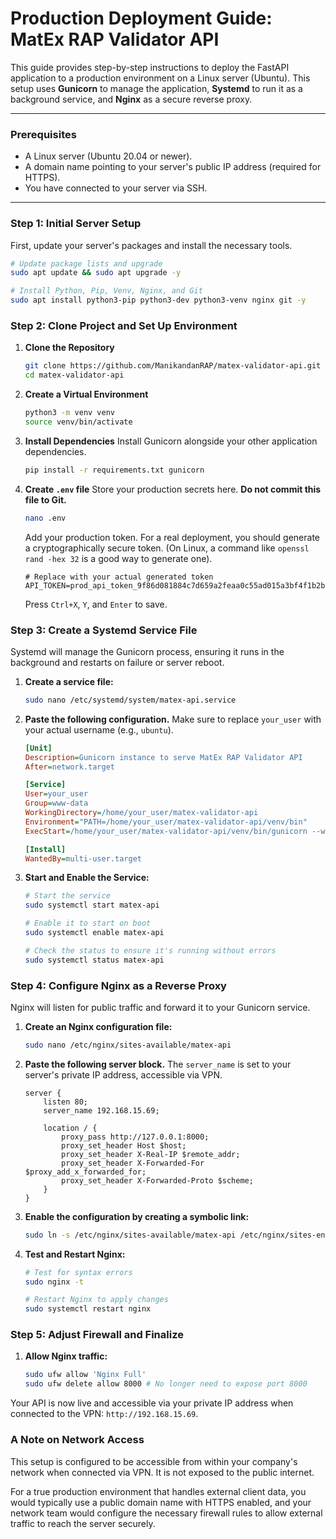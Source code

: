 # Production Deployment Guide: MatEx RAP Validator API

This guide provides step-by-step instructions to deploy the FastAPI application to a production environment on a Linux server (Ubuntu). This setup uses **Gunicorn** to manage the application, **Systemd** to run it as a background service, and **Nginx** as a secure reverse proxy.

---

### **Prerequisites**

- A Linux server (Ubuntu 20.04 or newer).
- A domain name pointing to your server's public IP address (required for HTTPS).
- You have connected to your server via SSH.

--- 

### **Step 1: Initial Server Setup**

First, update your server's packages and install the necessary tools.

```bash
# Update package lists and upgrade
sudo apt update && sudo apt upgrade -y

# Install Python, Pip, Venv, Nginx, and Git
sudo apt install python3-pip python3-dev python3-venv nginx git -y
```

### **Step 2: Clone Project and Set Up Environment**

1.  **Clone the Repository**
    ```bash
    git clone https://github.com/ManikandanRAP/matex-validator-api.git
    cd matex-validator-api
    ```

2.  **Create a Virtual Environment**
    ```bash
    python3 -m venv venv
    source venv/bin/activate
    ```

3.  **Install Dependencies**
    Install Gunicorn alongside your other application dependencies.
    ```bash
    pip install -r requirements.txt gunicorn
    ```

4.  **Create `.env` file**
    Store your production secrets here. **Do not commit this file to Git.**
    ```bash
    nano .env
    ```
    Add your production token. For a real deployment, you should generate a cryptographically secure token.
    (On Linux, a command like `openssl rand -hex 32` is a good way to generate one).
    ```
    # Replace with your actual generated token
    API_TOKEN=prod_api_token_9f86d081884c7d659a2feaa0c55ad015a3bf4f1b2b0b822cd15d6c15b0f00a08
    ```
    Press `Ctrl+X`, `Y`, and `Enter` to save.

### **Step 3: Create a Systemd Service File**

Systemd will manage the Gunicorn process, ensuring it runs in the background and restarts on failure or server reboot.

1.  **Create a service file:**
    ```bash
    sudo nano /etc/systemd/system/matex-api.service
    ```

2.  **Paste the following configuration.** Make sure to replace `your_user` with your actual username (e.g., `ubuntu`).
    ```ini
    [Unit]
    Description=Gunicorn instance to serve MatEx RAP Validator API
    After=network.target

    [Service]
    User=your_user
    Group=www-data
    WorkingDirectory=/home/your_user/matex-validator-api
    Environment="PATH=/home/your_user/matex-validator-api/venv/bin"
    ExecStart=/home/your_user/matex-validator-api/venv/bin/gunicorn --workers 3 --worker-class uvicorn.workers.UvicornWorker -b 127.0.0.1:8000 app.main:app

    [Install]
    WantedBy=multi-user.target
    ```

3.  **Start and Enable the Service:**
    ```bash
    # Start the service
    sudo systemctl start matex-api

    # Enable it to start on boot
    sudo systemctl enable matex-api

    # Check the status to ensure it's running without errors
    sudo systemctl status matex-api
    ```

### **Step 4: Configure Nginx as a Reverse Proxy**

Nginx will listen for public traffic and forward it to your Gunicorn service.

1.  **Create an Nginx configuration file:**
    ```bash
    sudo nano /etc/nginx/sites-available/matex-api
    ```

2.  **Paste the following server block.** The `server_name` is set to your server's private IP address, accessible via VPN.
    ```nginx
    server {
        listen 80;
        server_name 192.168.15.69;

        location / {
            proxy_pass http://127.0.0.1:8000;
            proxy_set_header Host $host;
            proxy_set_header X-Real-IP $remote_addr;
            proxy_set_header X-Forwarded-For $proxy_add_x_forwarded_for;
            proxy_set_header X-Forwarded-Proto $scheme;
        }
    }
    ```

3.  **Enable the configuration by creating a symbolic link:**
    ```bash
    sudo ln -s /etc/nginx/sites-available/matex-api /etc/nginx/sites-enabled
    ```

4.  **Test and Restart Nginx:**
    ```bash
    # Test for syntax errors
    sudo nginx -t

    # Restart Nginx to apply changes
    sudo systemctl restart nginx
    ```

### **Step 5: Adjust Firewall and Finalize**

1.  **Allow Nginx traffic:**
    ```bash
    sudo ufw allow 'Nginx Full'
    sudo ufw delete allow 8000 # No longer need to expose port 8000
    ```

Your API is now live and accessible via your private IP address when connected to the VPN: `http://192.168.15.69`.

### **A Note on Network Access**

This setup is configured to be accessible from within your company's network when connected via VPN. It is not exposed to the public internet.

For a true production environment that handles external client data, you would typically use a public domain name with HTTPS enabled, and your network team would configure the necessary firewall rules to allow external traffic to reach the server securely.
